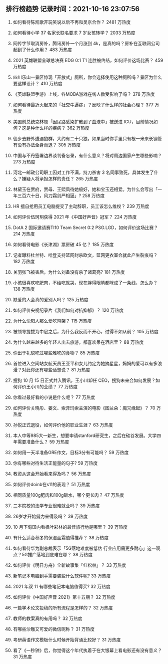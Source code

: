 
## 排行榜趋势 记录时间：2021-10-16 23:07:56
  
  1. 如何看待陈凯歌开玩笑说以后不再和吴京合作？ 2481 万热度
    
  2. 如何看待小学 37 名家长联名要求 7 岁女孩转学？ 2033 万热度
    
  3. 网传字节取消房补，腾讯房补一个月涨到 4k，是真的吗？房补在互联网公司起到了什么作用？ 483 万热度
    
  4. 2021 英雄联盟全球总决赛 EDG 0:1 T1 连胜被终结，如何评价这场比赛？ 459 万热度
    
  5. 四川乐山一景区惊现「开放式」厕所，你会选择使用这种厕所吗？景区为什么要这样设计？ 410 万热度
    
  6. 《英雄联盟手游》上线，各MOBA游戏在线人数受影响了吗？ 378 万热度
    
  7. 如何看待最近火起来的「社交牛逼症」？反映了什么样的社会心理？ 377 万热度
    
  8. 美国前总统克林顿「因尿路感染扩散到了血液中」被送进 ICU，目前情况如何？这是种什么样的疾病？ 362 万热度
    
  9. 徒步去野外遭遇狼群，大约有二十只狼，如果当时你手里只有根一米来长钢管有没有办法全身而退？ 305 万热度
    
  10. 中国与不丹签署边界谈判备忘录，有什么意义？将对周边国家产生哪些影响？ 273 万热度
    
  11. 河北一邮政公司职工因对工作不满，持刀杀害 3 名同事致死，具体发生了什么？嫌疑人将承担怎样的责任？ 265 万热度
    
  12. 林黛玉在贾府，贾母、王熙凤待她极好，她和宝玉还相爱。为什么会写出「一年三百六十日，风刀霜剑严相逼」? 258 万热度
    
  13. HR 擅自抢用员工电脑提交了主动辞职，员工该怎么维权？ 239 万热度
    
  14. 如何评价伍珂玥获得 2021 年《中国好声音》冠军？ 224 万热度
    
  15. DotA 2 国际邀请赛TI10 Team Secret 0:2 PSG.LGD，如何评价这场比赛？ 214 万热度
    
  16. 如何看待电影《长津湖》票房破 45 亿？ 185 万热度
    
  17. 记者曝料杜兰特、哈登支持篮网封杀欧文，篮网更衣室会就此产生裂痕吗？ 182 万热度
    
  18. 关羽张飞被害后，为什么刘备没有杀了诸葛亮? 181 万热度
    
  19. 小孩很喜欢吃肥肉，不给吃就哭，现在胖得眼睛都眯成了一条线，怎么办？ 138 万热度
    
  20. 缺爱的人会真的爱别人吗？ 125 万热度
    
  21. 如何评价央视纪录片《我们如何对抗抑郁》？ 120 万热度
    
  22. 为什么沈阳人那么爱吃鸡架？ 115 万热度
    
  23. 被领导提拔为中层之后，为什么我反而不开心，过得不如从前？ 105 万热度
    
  24. 为什么越来越多的年轻人出去旅游，都喜欢呆在酒店里？ 88 万热度
    
  25. 你出于礼貌吃过哪些难吃的食物？ 85 万热度
    
  26. 首位进入空间站女航天员王亚平和女儿约定为她摘星星，妈妈的爱可以有多浪漫？对此你还有哪些话想说？ 81 万热度
    
  27. 搜狗 10 月 15 日正式并入腾讯，王小川卸任 CEO，搜狗未来会如何发展？如何评价王小川的业绩？ 77 万热度
    
  28. 你看过最好看的小说是什么呢？ 77 万热度
    
  29. 如何评价关晓彤、姜文、索菲玛索主演的电影《图兰朵：魔咒缘起》？ 70 万热度
    
  30. 孙悦正式退役，如何评价他的职业生涯？ 63 万热度
    
  31. 本人中等985大一新生，想要申请stanford研究生，之后在硅谷发展。大学四年需要准备什么？ 59 万热度
    
  32. 如何用一天半准备GRE作文，目标3分有可能吗？ 59 万热度
    
  33. 你有哪些对待生活正能量的句子? 59 万热度
    
  34. 教资从这会开始看来得及吗？ 56 万热度
    
  35. 如何评价doinb在s11的表现？ 51 万热度
    
  36. 相同质量100g肥肉和100g碳水，哪个更长肉？ 47 万热度
    
  37. 二本院校的法学专业很难就业吗？ 39 万热度
    
  38. 26岁才开始努力来得及吗？ 39 万热度
    
  39. 10 月下旬国内看枫叶彩林的最佳旅行地是哪里？ 39 万热度
    
  40. 有什么适合秋冬的保湿面霜值得推荐？ 38 万热度
    
  41. 如何看待华为副总裁表示「5G落地难度被低估 行业应用需更多耐心」这一观点？5G推广落地到底难在哪？ 38 万热度
    
  42. 如何评价《明日方舟》全新故事集「红松林」？ 33 万热度
    
  43. 新笔记本电脑到手需要装些什么软件呢? 33 万热度
    
  44. 2021 年双 11 有哪些笔记本电脑值得买? 32 万热度
    
  45. 如何评价《中国好声音 2021》第十五期？ 32 万热度
    
  46. 一篇学术论文投稿的所有流程是怎样的？ 32 万热度
    
  47. 教师的教案真的有用吗？ 32 万热度
    
  48. 有哪些沙雕又可爱的微信昵称？ 31 万热度
    
  49. 考研英语作文模板什么时候开始背诵比较好？ 31 万热度
    
  50. 看了《一秒钟》后，你觉得这个年代执着于在大银幕上看电影还有没有意义？ 31 万热度
    